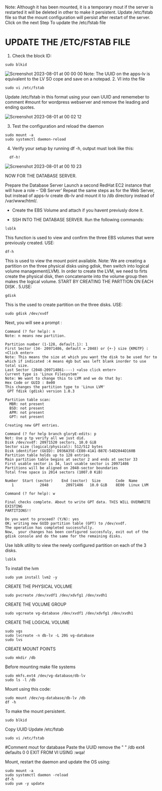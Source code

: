 Note: Although it has been mounted, it is a temporary mout if the server is restarted it will be deleted in other to make it persistent.
Update /etc/fstab file so that the mount configuration will persist after restart of the server. Click on the next Step To update the /etc/fstab file
# UPDATE THE /ETC/FSTAB FILE
1. Check the block ID:
````
sudo blkid
````
![Screenshot 2023-08-01 at 00 00 00](https://github.com/Egal212/DEVOPS-PROJECTS1.0/assets/114033502/ca4fb099-3288-42a0-aade-cc38a56c23d1)
Note: The UUID on the apps-lv is equivalent to the LV SO cope and save on a notepad.
2. VI into the file
````
sudo vi /etc/fstab
````
Update /etc/fstab in this format using your own UUID and rememeber to comment #mount for wordpress webserver
and remove the leading and ending quotes.

![Screenshot 2023-08-01 at 00 02 12](https://github.com/Egal212/DEVOPS-PROJECTS1.0/assets/114033502/6aa32d12-8335-4c9e-a3f9-b78d8c3d88b9)

3. Test the configuration and reload the daemon
````
sudo mount -a
sudo systemctl daemon-reload
````
4. Verify your setup by running df -h, output must look like this:
 ````
   df-h!
````

![Screenshot 2023-08-01 at 00 10 23](https://github.com/Egal212/DEVOPS-PROJECTS1.0/assets/114033502/71cf756d-9ec3-4fc0-87fc-b88b0f51bb0c)


NOW FOR THE DATABASE SERVER.

Prepare the Database Server Launch a second RedHat EC2 instance that will have a role – ‘DB Server’ Repeat the same steps as for the Web Server, but instead of apps-lv create db-lv and mount it to /db directory instead of /var/www/html/.

* Create the EBS Volume  and attach if you havent previusly done it.

* SSH INTO THE DATABASE SERVER.
Run the following commands:
````
lsblk
````
This function is used to view and confirm the three EBS volumes that were previously created. USE:
````
df-h
````
This is used to view the mount point available.
Note: We are creating a partition on the three physical disks using gdisk, then switch into logical volume management(LVM). In order to create the LVM, we need to firts create the physical disk, then concatenante into the volume group then makes the logical volume. START BY CREATING THE PARTTION ON EACH DISK . 5.USE:
````
gdisk
````
This is the used to create partition on the three disks. USE:
````
sudo gdisk /dev/xvdf
````
Next, you will see a prompt :
````
Command (? for help): n
Note: n means new partition.

Partition number (1-128, default.1): 1
First Sector (34- 20971486, default = 2048) or {+-} size {KMGTP} : <Click enter>
Note: This means the size at which you want the disk to be used for to which if indicated :4 means 4gb but was left blank inorder to use total size.
Last Sector (2048-209714861----) <also click enter>
Current type is 'Linux Filesystem'
Note: We want to change this to LVM and we do that by:
Hex Code or GUID : 8e00
This changes the partition type to 'Linux LVM'
 GPT fdisk (gdisk) version 1.0.3

Partition table scan:
  MBR: not present
  BSD: not present
  APM: not present
  GPT: not present

Creating new GPT entries.

Command (? for help branch gloryE-edits: p
Not: Use p tp verify all we just did.
Disk /dev/xvdf: 20971520 sectors, 10.0 GiB
Sector size (logical/physical): 512/512 bytes
Disk identifier (GUID): D936A35E-CE80-41A1-B87E-54D2044D160B
Partition table holds up to 128 entries
Main partition table begins at sector 2 and ends at sector 33
First usable sector is 34, last usable sector is 20971486
Partitions will be aligned on 2048-sector boundaries
Total free space is 2014 sectors (1007.0 KiB)

Number  Start (sector)    End (sector)  Size       Code  Name
   1            2048        20971486   10.0 GiB    8E00  Linux LVM

Command (? for help): w

Final checks complete. About to write GPT data. THIS WILL OVERWRITE EXISTING
PARTITIONS!!

Do you want to proceed? (Y/N): yes
OK; writing new GUID partition table (GPT) to /dev/xvdf.
The operation has completed successfully.
Now,  your changes has been configured succesfuly, exit out of the gdisk console and do the same for the remaining disks.
````
Use lsblk utility to view the newly configured partition on each of the 3 disks.
````
lsblk
````
To install the lvm
````
sudo yum install lvm2 -y
````
CREATE THE PHYSICAL VOLUME
````
sudo pvcreate /dev/xvdf1 /dev/xdvfg1 /dev/xvdh1
````
CREATE THE VOLUME GROUP
````
sudo vgcreate vg-database /dev/xvdf1 /dev/xdvfg1 /dev/xvdh1
````
CREATE THE LOGICAL VOLUME
````
sudo vgs
sudo lvcreate -n db-lv -L 20G vg-database
sudo lvs
````
CREATE MOUNT POINTS
````
sudo mkdir /db
````
Before mounting make file systems
````
sudo mkfs.ext4 /dev/vg-database/db-lv
sudo ls -l /db
````
Mount using  this code:
````
sudo mount /dev/vg-database/db-lv /db
df -h
````
To make the mount persistent.
````
sudo blkid
````
Copy UUID
Update /etc/fstab
````
sudo vi /etc/fstab
````
#Comment mout for database
Paste the UUID remove the " " /db ext4 defaults 0 0
EXIT FROM VI USING :wqa!

Mount, restart the daemon and update the OS using:
````
sudo mount -a
sudo systemctl daemon -reload
df-h
sudo yum -y update
````



